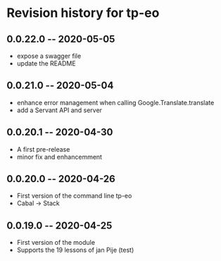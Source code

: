 # Revision history for tp-eo

## 0.0.22.0 -- 2020-05-05
* expose a swagger file
* update the README

## 0.0.21.0 -- 2020-05-04
* enhance error management when calling Google.Translate.translate
* add a Servant API and server

## 0.0.20.1 -- 2020-04-30
* A first pre-release
* minor fix and enhancemment 

## 0.0.20.0 -- 2020-04-26
* First version of the command line tp-eo
* Cabal -> Stack

## 0.0.19.0 -- 2020-04-25
* First version of the module
* Supports the 19 lessons of jan Pije (test)
